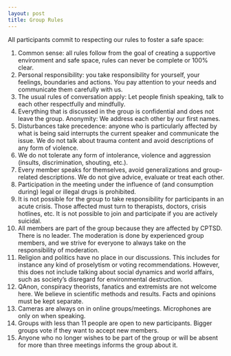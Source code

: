 ```yaml
---
layout: post
title: Group Rules
---
```


All participants commit to respecting our rules to foster a safe space:

1.	Common sense: all rules follow from the goal of creating a supportive environment and safe space, rules can never be complete or 100% clear.
2.	Personal responsibility: you take responsibility for yourself, your feelings, boundaries and actions. You pay attention to your needs and communicate them carefully with us.
3.	The usual rules of conversation apply: Let people finish speaking, talk to each other respectfully and mindfully.
4.	Everything that is discussed in the group is confidential and does not leave the group. Anonymity: We address each other by our first names.
5.	Disturbances take precedence: anyone who is particularly affected by what is being said interrupts the current speaker and communicate the issue. We do not talk about trauma content and avoid descriptions of any form of violence.
6.	We do not tolerate any form of intolerance, violence and aggression (insults, discrimination, shouting, etc.).
7.	Every member speaks for themselves, avoid generalizations and group-related descriptions. We do not give advice, evaluate or treat each other.
8.	Participation in the meeting under the influence of (and consumption during) legal or illegal drugs is prohibited.
9.	It is not possible for the group to take responsibility for participants in an acute crisis.  Those affected must turn to therapists, doctors, crisis hotlines, etc. It is not possible to join and participate if you are actively suicidal.
10.	All members are part of the group because they are affected by CPTSD. There is no leader. The moderation is done by experienced group members, and we strive for everyone to always take on the responsibility of moderation.
11.	Religion and politics have no place in our discussions. This includes for instance any kind of proselytism or voting recommendations.  However, this does not include talking about social dynamics and world affairs, such as society’s disregard for environmental destruction.  
12.	QAnon, conspiracy theorists, fanatics and extremists are not welcome here. We believe in scientific methods and results. Facts and opinions must be kept separate.
13.	Cameras are always on in online groups/meetings. Microphones are only on when speaking.
14.	Groups with less than 11 people are open to new participants. Bigger groups vote if they want to accept new members.
15.	Anyone who no longer wishes to be part of the group or will be absent for more than three meetings informs the group about it.
